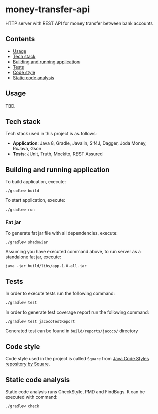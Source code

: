 # money-transfer-api
HTTP server with REST API for money transfer between bank accounts

Contents
--------
- [Usage](#usage)
- [Tech stack](#tech-stack)
- [Building and running application](#building-and-running-application)
- [Tests](#tests)
- [Code style](#code-style)
- [Static code analysis](#static-code-analysis)

Usage
-----

TBD.

Tech stack
----------

Tech stack used in this project is as follows:

- **Application**: Java 8, Gradle, Javalin, Slf4J, Dagger, Joda Money, RxJava, Gson
- **Tests**: JUnit, Truth, Mockito, REST Assured

Building and running application
--------------------------------

To build application, execute:

```
./gradlew build
```

To start application, execute:

```
./gradlew run
```

### Fat jar

To generate fat jar file with all dependencies, execute:

```
./gradlew shadowJar
```

Assuming you have executed command above, to run server as a standalone fat jar, execute:

```
java -jar build/libs/app-1.0-all.jar
```

Tests
-----

In order to execute tests run the following command:

```
./gradlew test
```

In order to generate test coverage report run the following command:

```
./gradlew test jacocoTestReport
```

Generated test can be found in `build/reports/jacoco/` directory

Code style
----------

Code style used in the project is called `Square` from [Java Code Styles repository by Square](https://github.com/square/java-code-styles).

Static code analysis
--------------------

Static code analysis runs CheckStyle, PMD and FindBugs. It can be executed with command:

```
./gradlew check
```